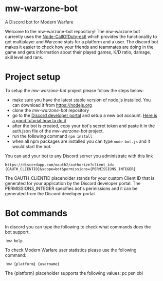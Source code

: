 # mw-warzone-bot

A Discord bot for Modern Warfare

Welcome to the mw-warzone-bot repository! The mw-warzone bot currently uses the [Node-CallOfDuty-es6](https://github.com/Lierrmm/Node-CallOfDuty-es6) which provides the functionality to get multiplayer and Warzone stats for a platform and a user. The discord bot makes it easier to check how your friends and teammates are doing in the game and gets information about their played games, K/D ratio, damage, skill level and rank.

# Project setup

To setup the *mw-warzone-bot* project please follow the steps below:
- make sure you have the latest stable version of node.js installed. You can download it from https://nodejs.org
- clone the *mw-warzone-bot* repository
- go to the [Discord developer portal](https://discordapp.com/developers/applications/) and setup a new bot account. [Here is a good tutorial how to do it](https://discordpy.readthedocs.io/en/rewrite/discord.html)
- after the bot is created, copy your bot's secret token and paste it in the auth.json file of the *mw-warzone-bot* project.
- run the following command `npm install`
- when all npm packages are installed you can type `node bot.js` and it would start the bot.

You can add your bot to any Discord server you administrate with this link 
```
https://discordapp.com/oauth2/authorize?client_id={OAUTH_CLIENTID}&scope=bot&permissions={PERMISSIONS_INTEGER} 
```
The OAUTH_CLIENTID placeholder stands for your custom Client ID that is generated for your application by the Discord developer portal.
The PERMISSIONS_INTEGER specifies bot's permissions and it can be generated from the Discord developer portal.

# Bot commands

In discord you can type the following to check what commands does the bot support.
```
!mw help
```

To check Modern Warfare user statistics please use the following command:
```
!mw {platform} {username}
```
The {platform} placeholder supports the following values:
pc
psn
xbl
